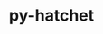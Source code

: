 ---
title: "py-hatchet"
layout: cache
categories: [package, develop]
meta: {"versions": ["1.3.0"], "compilers": ["gcc@=7.5.0"], "oss": ["ubuntu18.04"], "platforms": ["linux"], "targets": ["x86_64_v3"], "stacks": ["radiuss", "root"], "num_specs": 6, "num_specs_by_stack": {"radiuss": 6, "root": 6}}
spec_details: [{"hash": "jjdcaysizvmr5hvshrfeogetd3xau4ui", "compiler": "gcc@=7.5.0", "versions": ["1.3.0"], "os": "ubuntu18.04", "platform": "linux", "target": "x86_64_v3", "variants": ["build_system=python_pip"], "stacks": ["radiuss", "root"], "size": "-", "tarball": "https://binaries.spack.io/develop/build_cache/linux-ubuntu18.04-x86_64_v3/gcc-7.5.0/py-hatchet-1.3.0/linux-ubuntu18.04-x86_64_v3-gcc-7.5.0-py-hatchet-1.3.0-jjdcaysizvmr5hvshrfeogetd3xau4ui.spack"}, {"hash": "cmnnq3lriebqma4em2xhgr3dqrohuva5", "compiler": "gcc@=7.5.0", "versions": ["1.3.0"], "os": "ubuntu18.04", "platform": "linux", "target": "x86_64_v3", "variants": ["build_system=python_pip"], "stacks": ["radiuss", "root"], "size": "-", "tarball": "https://binaries.spack.io/develop/build_cache/linux-ubuntu18.04-x86_64_v3/gcc-7.5.0/py-hatchet-1.3.0/linux-ubuntu18.04-x86_64_v3-gcc-7.5.0-py-hatchet-1.3.0-cmnnq3lriebqma4em2xhgr3dqrohuva5.spack"}, {"hash": "utw2rph3ndtedcykq43bgfyatt6b7bt2", "compiler": "gcc@=7.5.0", "versions": ["1.3.0"], "os": "ubuntu18.04", "platform": "linux", "target": "x86_64_v3", "variants": ["build_system=python_pip"], "stacks": ["radiuss", "root"], "size": "-", "tarball": "https://binaries.spack.io/develop/build_cache/linux-ubuntu18.04-x86_64_v3/gcc-7.5.0/py-hatchet-1.3.0/linux-ubuntu18.04-x86_64_v3-gcc-7.5.0-py-hatchet-1.3.0-utw2rph3ndtedcykq43bgfyatt6b7bt2.spack"}, {"hash": "ns2vpdtu3q4ucu4b64g54aw3jvgkmrw5", "compiler": "gcc@=7.5.0", "versions": ["1.3.0"], "os": "ubuntu18.04", "platform": "linux", "target": "x86_64_v3", "variants": ["build_system=python_pip"], "stacks": ["radiuss", "root"], "size": "-", "tarball": "https://binaries.spack.io/develop/build_cache/linux-ubuntu18.04-x86_64_v3/gcc-7.5.0/py-hatchet-1.3.0/linux-ubuntu18.04-x86_64_v3-gcc-7.5.0-py-hatchet-1.3.0-ns2vpdtu3q4ucu4b64g54aw3jvgkmrw5.spack"}, {"hash": "qajiw2wjivkiqwrzs525kuvvyfxauomo", "compiler": "gcc@=7.5.0", "versions": ["1.3.0"], "os": "ubuntu18.04", "platform": "linux", "target": "x86_64_v3", "variants": ["build_system=python_pip"], "stacks": ["radiuss", "root"], "size": "-", "tarball": "https://binaries.spack.io/develop/build_cache/linux-ubuntu18.04-x86_64_v3/gcc-7.5.0/py-hatchet-1.3.0/linux-ubuntu18.04-x86_64_v3-gcc-7.5.0-py-hatchet-1.3.0-qajiw2wjivkiqwrzs525kuvvyfxauomo.spack"}, {"hash": "ywdfvgm74i2m3ly56rpdqkw2ndassokz", "compiler": "gcc@=7.5.0", "versions": ["1.3.0"], "os": "ubuntu18.04", "platform": "linux", "target": "x86_64_v3", "variants": ["build_system=python_pip"], "stacks": ["radiuss", "root"], "size": "-", "tarball": "https://binaries.spack.io/develop/build_cache/linux-ubuntu18.04-x86_64_v3/gcc-7.5.0/py-hatchet-1.3.0/linux-ubuntu18.04-x86_64_v3-gcc-7.5.0-py-hatchet-1.3.0-ywdfvgm74i2m3ly56rpdqkw2ndassokz.spack"}]
---